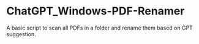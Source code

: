 # ChatGPT_Windows-PDF-Renamer
A basic script to scan all PDFs in a folder and rename them based on GPT suggestion.
